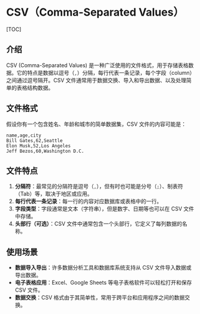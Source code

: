 # CSV（Comma-Separated Values）

[TOC]

## 介绍

CSV (Comma-Separated Values) 是一种广泛使用的文件格式，用于存储表格数据。它的特点是数据以逗号（`,`）分隔，每行代表一条记录，每个字段（column）之间通过逗号隔开。CSV 文件通常用于数据交换、导入和导出数据、以及处理简单的表格结构数据。





## 文件格式

假设你有一个包含姓名、年龄和城市的简单数据集，CSV 文件的内容可能是：

```csv
name,age,city
Bill Gates,62,Seattle
Elon Musk,52,Los Angeles
Jeff Bezos,60,Washington D.C.
```





## 文件特点

1. **分隔符**：最常见的分隔符是逗号（`,`），但有时也可能是分号（`;`）、制表符（Tab）等，取决于地区或应用。
2. **每行代表一条记录**：每一行的内容对应数据库或表格中的一行。
3. **字段类型**：字段通常是文本（字符串），但是数字、日期等也可以在 CSV 文件中存储。
4. **头部行（可选）**：CSV 文件中通常包含一个头部行，它定义了每列数据的名称。





## 使用场景

- **数据导入导出**：许多数据分析工具和数据库系统支持从 CSV 文件导入数据或导出数据。
- **电子表格应用**：Excel、Google Sheets 等电子表格软件可以轻松打开和保存 CSV 文件。
- **数据交换**：CSV 格式由于其简单性，常用于跨平台和应用程序之间的数据交换。 
